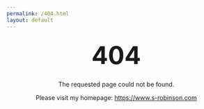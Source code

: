 ```yaml
---
permalink: /404.html
layout: default
---
```


<style type="text/css" media="screen">
  .container {
    margin: 10px auto;
    max-width: 600px;
    text-align: center;
  }
  h1 {
    margin: 30px 0;
    font-size: 4em;
    line-height: 1;
    letter-spacing: 0px;
  }
</style>

<div class="container">
  <h1>404</h1>
  
  <p>The requested page could not be found.</p>
  <p>Please visit my homepage: <a href=".">https://www.s-robinson.com</a></p>
</div>
